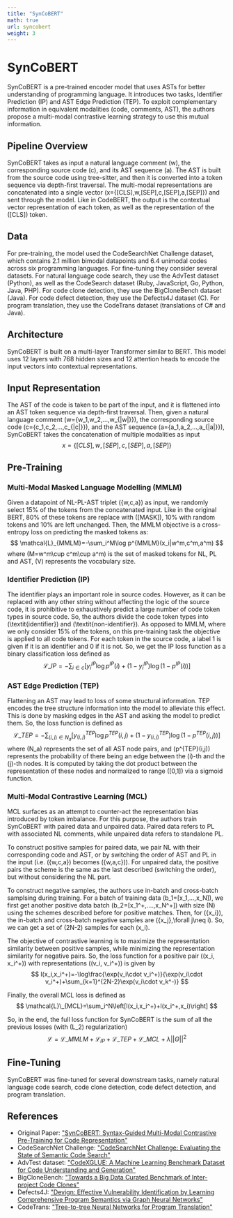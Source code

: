 ```yaml
---
title: "SynCoBERT"
math: true
url: syncobert
weight: 3
---
```


# SynCoBERT

SynCoBERT is a pre-trained encoder model that uses ASTs for better understanding of programming language. It introduces two tasks, Identifier Prediction (IP) and AST Edge Prediction (TEP). To exploit complementary information in equivalent modalities (code, comments, AST), the authors propose a multi-modal contrastive learning strategy to use this mutual information.

## Pipeline Overview

SynCoBERT takes as input a natural language comment \(w\), the corresponding source code \(c\), and its AST sequence \(a\). The AST is built from the source code using tree-sitter, and then it is converted into a token sequence via depth-first traversal. The multi-modal representations are concatenated into a single vector \(x=\{[CLS],w,[SEP],c,[SEP],a,[SEP]\}\) and sent through the model. Like in CodeBERT, the output is the contextual vector representation of each token, as well as the representation of the \([CLS]\) token.

## Data

For pre-training, the model used the CodeSearchNet Challenge dataset, which contains 2.1 million bimodal datapoints and 6.4 unimodal codes across six programming languages. For fine-tuning they consider several datasets. For natural language code search, they use the AdvTest dataset (Python), as well as the CodeSearch dataset (Ruby, JavaScript, Go, Python, Java, PHP). For code clone detection, they use the BigCloneBench dataset (Java). For code defect detection, they use the Defects4J dataset (C). For program translation, they use the CodeTrans dataset (translations of  C\# and Java).

## Architecture

SynCoBERT is built on a multi-layer Transformer similar to BERT. This model uses 12 layers with 768 hidden sizes and 12 attention heads to encode the input vectors into contextual representations.

## Input Representation

The AST of the code is taken to be part of the input, and it is  flattened into an AST token sequence via depth-first traversal. Then, given a natural language comment \(w=\{w_1,w_2,...,w_{|w|}\}\), the corresponding source code \(c=\{c_1,c_2,...,c_{|c|}\}\), and the AST sequence \(a=\{a_1,a_2,...,a_{|a|}\}\), SynCoBERT takes the concatenation of multiple modalities as input
$$
x=\{[CLS],w,[SEP],c,[SEP],a,[SEP]\}
$$

## Pre-Training

### Multi-Modal Masked Language Modelling (MMLM)

Given a datapoint of NL-PL-AST triplet \(\{w,c,a\}\) as input, we randomly select 15\% of the tokens from the concatenated input. Like in the original BERT, 80\% of these tokens are replace with \([MASK]\), 10\% with random tokens and 10\% are left unchanged. Then, the MMLM objective is a cross-entropy loss on predicting the masked tokens as:
$$
    \mathcal{L}_{MMLM}=-\sum_i^M\log p^{MMLM}(x_i|w^m,c^m,a^m)
$$
where \(M=w^m\cup c^m\cup a^m\) is the set of masked tokens for NL, PL and AST, \(V\) represents the vocabulary size.

### Identifier Prediction (IP)

The identifier plays an important role in source codes. However, as it can be replaced with any other string without affecting the logic of the source code, it is prohibitive to exhaustively predict a large number of code token types in source code. So, the authors divide the code token types into \(\textit{identifier}\) and \(\textit{non-identifier}\). As opposed to MMLM, where we only consider 15\% of the tokens, on this pre-training task the objective is applied to all code tokens. For each token in the source code, a label 1 is given if it is an identifier and 0 if it is not. So, we get the IP loss function as a binary classification loss defined as
$$
    \mathcal{L}\_{IP}=-\sum_{i\in c}\left[y_i^{IP}\log p^{IP}(i) + (1-y_i^{IP})\log(1-p^{IP}(i))\right]
$$

### AST Edge Prediction (TEP)

Flattening an AST may lead to loss of some structural information. TEP encodes the tree structure information into the model to alleviate this effect.  This is done by masking edges in the AST and asking the model to predict them. So, the loss function is defined as
$$
    \mathcal{L}\_{TEP}=-\sum_{(i,j)\in N_a}\left[y_{(i,j)}^{TEP}\log p^{TEP}(i,j)+(1-y_{(i,j)}^{TEP})\log(1-p^{TEP}(i,j))\right]
$$
where \(N_a\) represents the set of all AST node pairs, and \(p^{TEP}(i,j)\) represents the probability of there being an edge between the \(i\)-th and the \(j\)-th nodes. It is computed by taking the dot product between the representation of these nodes and normalized to range \([0,1]\) via a sigmoid function.

### Multi-Modal Contrastive Learning (MCL)

MCL surfaces as an attempt to counter-act the representation bias introduced by token imbalance. For this purpose, the authors train SynCoBERT with paired data and unpaired data. Paired data refers to PL with associated NL comments, while unpaired data refers to standalone PL.

To construct positive samples for paired data, we pair NL with their corresponding code and AST, or by switching the order of AST and PL in the input (i.e. \(\{w,c,a\}\) becomes \(\{w,a,c\}\)). For unpaired data, the positive pairs the scheme is the same as the last described (switching the order), but without considering the NL part.

To construct negative samples, the authors use in-batch and cross-batch samplsing during training. For a batch of training data \(b_1=[x_1,...,x_N]\), we first get another positive data batch \(b_2=[x_1^+,....,x_N^+]\) with size \(N\) using the schemes described before for positive matches. Then, for \(\{x_i\}\), the in-batch and cross-batch negative samples are \(\{x_j\},\forall j\neq i\). So, we can get a set of \(2N-2\) samples for each \(x_i\).

The objective of contrastive learning is to maximize the representation similarity between positive samples, while minimizing the representation similarity for negative pairs. So, the loss function for a positive pair \((x_i, x_i^+)\) with representations \((v_i, v_i^+)\) is given by
$$
    l(x_i,x_i^+)=-\log\frac{\exp(v_i\cdot v_i^+)}{\exp(v_i\cdot v_i^+)+\sum_{k=1}^{2N-2}\exp(v_i\cdot v_k^-)}
$$

Finally, the overall MCL loss is defined as
$$
    \mathcal{L}\_{MCL}=\sum_i^N\left[l(x_i,x_i^+)+l(x_i^+,x_i)\right]
$$

So, in the end, the full loss function for SynCoBERT is the sum of all the previous losses (with \(L_2\) regularization)
$$
    \mathcal{L}=\mathcal{L}\_{MMLM}+\mathcal{L}_{IP}+\mathcal{L}\_{TEP}+\mathcal{L}\_{MCL}+\lambda ||\Theta||^2
$$

## Fine-Tuning

SynCoBERT was fine-tuned for several downstream tasks, namely natural language code search, code clone detection, code defect detection, and program translation. 

## References

- Original Paper: ["SynCoBERT: Syntax-Guided Multi-Modal Contrastive Pre-Training for Code Representation"](https://arxiv.org/abs/2108.04556)
- CodeSearchNet Challenge: ["CodeSearchNet Challenge: Evaluating the State of Semantic Code Search"](https://arxiv.org/abs/1909.09436)
- AdvTest dataset: ["CodeXGLUE: A Machine Learning Benchmark Dataset for Code Understanding and Generation"](https://arxiv.org/abs/2102.04664)
- BigCloneBench: ["Towards a Big Data Curated Benchmark of Inter-project Code Clones"](https://ieeexplore.ieee.org/document/6976121)
- Defects4J: ["Devign: Effective Vulnerability Identification by Learning Comprehensive Program Semantics via Graph Neural Networks"]({https://arxiv.org/abs/1909.03496)
- CodeTrans: ["Tree-to-tree Neural Networks for Program Translation"](https://arxiv.org/abs/1802.03691)